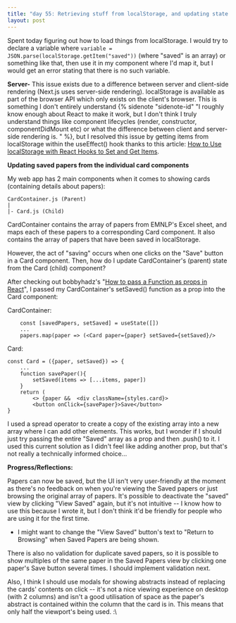 ```yaml
---
title: "day 55: Retrieving stuff from localStorage, and updating state from child components"
layout: post
---
```

Spent today figuring out how to load things from localStorage. I would try to declare a variable where ```variable = JSON.parse(localStorage.getItem("saved"))``` (where "saved" is an array) or something like that, then use it in my component where I'd map it, but I would get an error stating that there is no such variable.

**Server-**
This issue exists due to a difference between server and client-side rendering (Next.js uses server-side rendering). localStorage is available as part of the browser API which only exists on the client's browser. This is something I don't entirely understand {% sidenote "sidenote-id" "I roughly know enough about React to make it work, but I don't think I truly understand things like component lifecycles (render, constructor, componentDidMount etc) or what the difference between client and server-side rendering is. " %}, but I resolved this issue by getting items from localStorage within the useEffect() hook thanks to this article: [How to Use localStorage with React Hooks to Set and Get Items](https://www.freecodecamp.org/news/how-to-use-localstorage-with-react-hooks-to-set-and-get-items/). 

**Updating saved papers from the individual card components**

My web app has 2 main components when it comes to showing cards (containing details about papers): 

```
CardContainer.js (Parent)
|
|- Card.js (Child)
```

CardContainer contains the array of papers from EMNLP's Excel sheet, and maps each of these papers to a corresponding Card component. It also contains the array of papers that have been saved in localStorage. 

However, the act of "saving" occurs when one clicks on the "Save" button in a Card component. Then, how do I update CardContainer's (parent) state from the Card (child) component?

After checking out bobbyhadz's "[How to pass a Function as props in React](https://bobbyhadz.com/blog/react-pass-function-as-prop#:~:text=Define%20the%20function%20in%20the,function%20in%20the%20child%20component.)", I passed my CardContainer's setSaved() function as a prop into the Card component: 

CardContainer:
```
    const [savedPapers, setSaved] = useState([])
    ...
    papers.map(paper => (<Card paper={paper} setSaved={setSaved}/>
```

Card: 
```
const Card = ({paper, setSaved}) => {
    ...
    function savePaper(){
        setSaved(items => [...items, paper])
    }
    return (
        <> {paper &&  <div className={styles.card}>
        <button onClick={savePaper}>Save</button>
}
```

I used a spread operator to create a copy of the existing array into a new array where I can add other elements. This works, but I wonder if I should just try passing the entire "Saved" array as a prop and then .push() to it. I used this current solution as I didn't feel like adding another prop, but that's not really a technically informed choice...

**Progress/Reflections:**

Papers can now be saved, but the UI isn't very user-friendly at the moment as there's no feedback on when you're viewing the Saved papers or just browsing the original array of papers. It's possible to deactivate the "saved" view by clicking "View Saved" again, but it's not intuitive -- I know how to use this because I wrote it, but I don't think it'd be friendly for people who are using it for the first time. 

- I might want to change the "View Saved" button's text to "Return to Browsing" when Saved Papers are being shown. 

There is also no validation for duplicate saved papers, so it is possible to show multiples of the same paper in the Saved Papers view by clicking one paper's Save button several times. I should implement validation next. 

Also, I think I should use modals for showing abstracts instead of replacing the cards' contents on click -- it's not a nice viewing experience on desktop (with 2 columns) and isn't a good utilisation of space as the paper's abstract is contained within the column that the card is in. This means that only half the viewport's being used. :\\